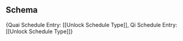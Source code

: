 ## Schema

{Quai Schedule Entry: [[Unlock Schedule Type]],
Qi Schedule Entry: [[Unlock Schedule Type]]}
